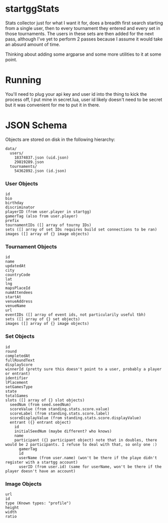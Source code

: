 # startggStats
Stats collector just for what I want it for, does a breadth first search starting from a single user, then to every tournament they entered and every set in those tournaments. The users in these sets are then added for the next pass, although I've yet to perform 2 passes because I assume it would take an absurd amount of time.

Thinking about adding some argparse and some more utilities to it at some point.

# Running
You'll need to plug your api key and user id into the thing to kick the process off, I put mine in secret.lua, user id likely doesn't need to be secret but it was convenient for me to put it in there.

# JSON Schema
Objects are stored on disk in the following hierarchy:
```
data/
  users/
    18374837.json (uid.json)
    29819289.json
  tournaments/
    54362892.json (id.json)
```
### User Objects
```
id
bio
birthday
discriminator
playerID (from user.player in startgg)
gamerTag (also from user.player)
prefix
tournamentIDs ([] array of tourny IDs)
sets ([] array of set IDs requires build set connections to be ran)
images ([] array of {} image objects)
```
### Tournament Objects
```
id
name
updatedAt
city
countryCode
lat
lng
mapsPlaceId
numAttendees
startAt
venueAddress
venueName
url
eventIDs ([] array of event ids, not particularily useful tbh)
sets ([] array of {} set objects)
images ([] array of {} image objects)
```
### Set Objects
```
id
round
completedAt
fullRoundText
displayScore
winnerId (pretty sure this doesn't point to a user, probably a player or entrant)
identifier
lPlacement
setGamesType
state
totalGames
slots ([] array of {} slot objects)
  seedNum (from seed.seedNum)
  scoreValue (from standing.stats.score.value)
  scoreLabel (from standing.stats.score.label)
  scoreDisplayValue (from standing.stats.score.displayValue)
  entrant ({} entrant object)
    id
    initialSeedNum (maybe different? who knows)
    name
    participant ({} participant object) note that in doubles, there would be 2 participants. I refuse to deal with that, so only one :)
      gamerTag
      id
      userName (from user.name) (won't be there if the playe didn't register with a startgg account)
      userID (from user.id) (same for userName, won't be there if the player doesn't have an account)
```
### Image Objects
```
url
id
type (Known types: "profile")
height
width
ratio
```
